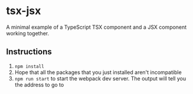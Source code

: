 # tsx-jsx

A minimal example of a TypeScript TSX component and a JSX component working together.

## Instructions

1. `npm install`
2. Hope that all the packages that you just installed aren't incompatible
3. `npm run start` to start the webpack dev server. The output will tell you the address to go to